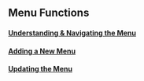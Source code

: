 ## Menu Functions


#### [Understanding & Navigating the Menu](http://umw.domains/wordpress-basics/#menu) 

#### [Adding a New Menu](https://easywpguide.com/wordpress-manual/appearance/updating-the-menu/adding-a-new-menu-item/)

#### [Updating the Menu](https://easywpguide.com/wordpress-manual/appearance/updating-the-menu/)